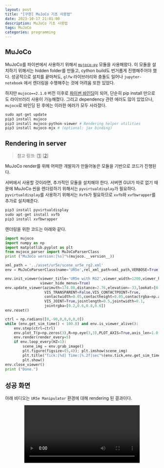 ```yaml
---
layout: post
title: "[구현] MuJoCo 기초 사용법"
date: 2023-10-17 21:01:00
description: MuJoCo 기초 사용법
tags: MuJoCo
categories: programming
---
```


## MuJoCo
MuJoCo를 파이썬에서 사용하기 위해서 [`mujoco-py`](https://github.com/openai/mujoco-py) 모듈을 사용해왔다. 이 모듈을 설치하기 위해서는 hidden folder를 만들고, cython build도 번거롭게 진행해주어야 했다. 성공적으로 설치를 끝마쳐도, `glfw` 라이브러리와 충돌도 일어나 `jupyter-notebook` 에서 렌더링을 수행해주는 것에 어려움 또한 있었다.

하지만 `mujoco==2.1.0` 버전 이후로 [파이썬 바인딩](https://github.com/google-deepmind/mujoco/blob/main/python/README.md)이 되어, 단순히 pip install 만으로도 라이브러리 사용이 가능해졌다. 그리고 dependency 관련 에러도 많이 있었으나, `mujoco`로 바인딩 된 후에는 이러한 에러가 모두 사라졌다.

```python
sudo apt-get update
pip3 install mujoco
pip3 install mujoco-python-viewer # Rendering helper utilities
pip3 install mujoco-mjx # (optional: jax binding)
```

## Rendering in server
> 참고 링크: [[1](https://github.com/rohanpsingh/mujoco-python-viewer)] [[2](https://stackoverflow.com/questions/71520568/importerror-cannot-import-name-monitor-from-gym-wrappers)]

MuJoCo render를 위해 어떠한 개발자가 만들어놓은 모듈을 기반으로 코드가 진행된다.

서버에서 사용할 것이라면, 추가적인 모듈을 설치해야 한다. 서버엔 GUI가 따로 없기 때문에 MuJoCo 씬을 렌더링하기 위해서는 `pyvirtualdisplay`가 필요하다. `pyvirtualdisplay`를 사용하기 위해서는 `Xvfb`가 필요하므로 `xvfb`와 `xvfbwrapper`를 추가로 설치해준다. 

```python
pip3 install pyvirtualdisplay
sudo apt-get install xvfb
pip3 install xvfbwrapper
```

렌더링을 위한 코드는 아래와 같다. 

```python
import mujoco
import numpy as np
import matplotlib.pyplot as plt
from mujoco_parser import MuJoCoParserClass
print ("MuJoCo version:[%s]"%(mujoco.__version__))

xml_path = '../asset/ur5e/scene_ur5e_rg2.xml'
env = MuJoCoParserClass(name='UR5e',rel_xml_path=xml_path,VERBOSE=True)

env.init_viewer(viewer_title='UR5e with RG2',viewer_width=1200,viewer_height=800,
                viewer_hide_menus=True)
env.update_viewer(azimuth=174.08,distance=2.76,elevation=-33,lookat=[0.1,0.05,0.16],
                  VIS_TRANSPARENT=False,VIS_CONTACTPOINT=True,
                  contactwidth=0.05,contactheight=0.05,contactrgba=np.array([1,0,0,1]),
                  VIS_JOINT=True,jointlength=0.5,jointwidth=0.1,
                  jointrgba=[0.2,0.6,0.8,0.6])
env.reset()

ctrl = np.radians([0,-90,0,0,0,0,0])
while (env.get_sim_time() < 100.0) and env.is_viewer_alive():
    env.step(ctrl=ctrl)
    env.plot_T(p=np.zeros(3),R=np.eye(3,3),PLOT_AXIS=True,axis_len=1.0,axis_width=0.01)
    env.render(render_every=5)
    if env.loop_every(HZ=1): 
        scene_img = env.grab_image()
        plt.figure(figsize=(5,4)); plt.imshow(scene_img)
        plt.title("Tick:[%d] Time:[%.2f]sec"%(env.tick,env.get_sim_time()),fontsize=9)
        plt.show()
env.close_viewer()
print ("Done.")
```

## 성공 화면
아래 비디오는 `UR5e Manipulator` 환경에 대해 rendering 된 결과이다.
<div style="text-align: center;">
    <video src='/assets/video/mujoco/ur5e-render.mp4' width="75%" controls></video>
</div>
